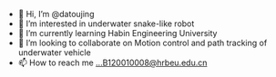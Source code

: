 - 👋 Hi, I’m @datoujing
- 👀 I’m interested in underwater snake-like robot
- 🌱 I’m currently learning Habin Engineering University
- 💞️ I’m looking to collaborate on Motion control and path tracking of underwater vehicle
- 📫 How to reach me ...B120010008@hrbeu.edu.cn

<!---
datoujing/datoujing is a ✨ special ✨ repository because its `README.md` (this file) appears on your GitHub profile.
You can click the Preview link to take a look at your changes.
--->
